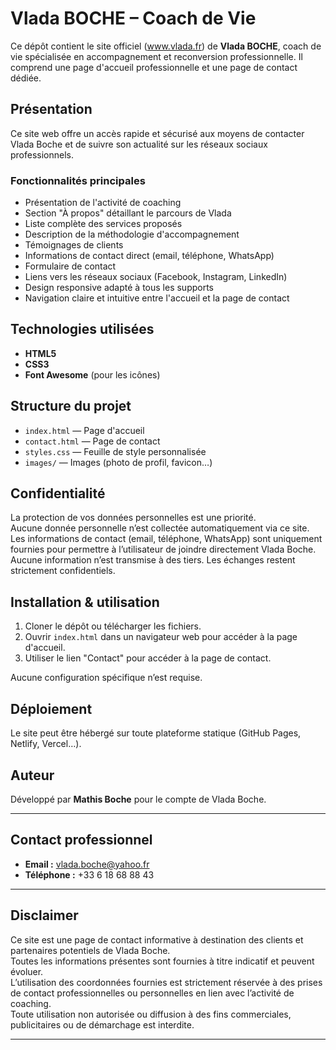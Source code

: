 # Vlada BOCHE – Coach de Vie

Ce dépôt contient le site officiel (www.vlada.fr) de **Vlada BOCHE**, coach de vie spécialisée en accompagnement et reconversion professionnelle. Il comprend une page d'accueil professionnelle et une page de contact dédiée.

## Présentation

Ce site web offre un accès rapide et sécurisé aux moyens de contacter Vlada Boche et de suivre son actualité sur les réseaux sociaux professionnels.

### Fonctionnalités principales

- Présentation de l'activité de coaching
- Section "À propos" détaillant le parcours de Vlada
- Liste complète des services proposés
- Description de la méthodologie d'accompagnement
- Témoignages de clients
- Informations de contact direct (email, téléphone, WhatsApp)
- Formulaire de contact
- Liens vers les réseaux sociaux (Facebook, Instagram, LinkedIn)
- Design responsive adapté à tous les supports
- Navigation claire et intuitive entre l'accueil et la page de contact

## Technologies utilisées

- **HTML5**
- **CSS3**
- **Font Awesome** (pour les icônes)

## Structure du projet

- `index.html` — Page d'accueil
- `contact.html` — Page de contact
- `styles.css` — Feuille de style personnalisée
- `images/` — Images (photo de profil, favicon…)

## Confidentialité

La protection de vos données personnelles est une priorité.  
Aucune donnée personnelle n’est collectée automatiquement via ce site.  
Les informations de contact (email, téléphone, WhatsApp) sont uniquement fournies pour permettre à l’utilisateur de joindre directement Vlada Boche.  
Aucune information n’est transmise à des tiers. Les échanges restent strictement confidentiels.

## Installation & utilisation

1. Cloner le dépôt ou télécharger les fichiers.
2. Ouvrir `index.html` dans un navigateur web pour accéder à la page d'accueil.
3. Utiliser le lien "Contact" pour accéder à la page de contact.

Aucune configuration spécifique n’est requise.

## Déploiement

Le site peut être hébergé sur toute plateforme statique (GitHub Pages, Netlify, Vercel…).

## Auteur

Développé par **Mathis Boche** pour le compte de Vlada Boche.

---

## Contact professionnel

- **Email :** vlada.boche@yahoo.fr  
- **Téléphone :** +33 6 18 68 88 43

---

## Disclaimer

Ce site est une page de contact informative à destination des clients et partenaires potentiels de Vlada Boche.  
Toutes les informations présentes sont fournies à titre indicatif et peuvent évoluer.  
L’utilisation des coordonnées fournies est strictement réservée à des prises de contact professionnelles ou personnelles en lien avec l’activité de coaching.  
Toute utilisation non autorisée ou diffusion à des fins commerciales, publicitaires ou de démarchage est interdite.

---

